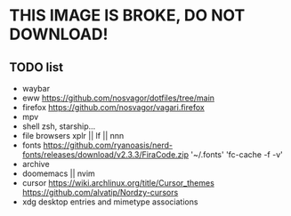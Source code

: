 # THIS IMAGE IS BROKE, DO NOT DOWNLOAD!

## TODO list
- waybar
- eww https://github.com/nosvagor/dotfiles/tree/main
- firefox https://github.com/nosvagor/vagari.firefox
- mpv
- shell zsh, starship...
- file browsers xplr || lf || nnn
- fonts https://github.com/ryanoasis/nerd-fonts/releases/download/v2.3.3/FiraCode.zip   '~/.fonts'     'fc-cache -f -v'
- archive
- doomemacs || nvim
- cursor https://wiki.archlinux.org/title/Cursor_themes
https://github.com/alvatip/Nordzy-cursors
- xdg desktop entries and mimetype associations

